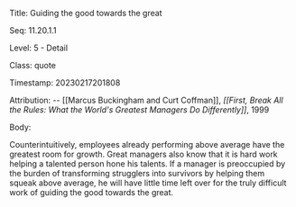 Title:  Guiding the good towards the great

Seq:    11.20.1.1

Level:  5 - Detail

Class:  quote

Timestamp: 20230217201808

Attribution: -- [[Marcus Buckingham and Curt Coffman]], *[[First, Break All the Rules: What the World's Greatest Managers Do Differently]]*, 1999

Body:

Counterintuitively, employees already performing above average have the greatest room for growth. Great managers also know that it is hard work helping a talented person hone his talents. If a manager is preoccupied by the burden of transforming strugglers into survivors by helping them squeak above average, he will have little time left over for the truly difficult work of guiding the good towards the great.
